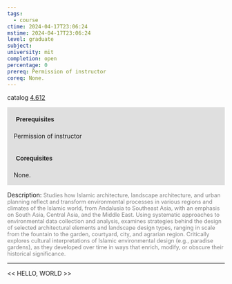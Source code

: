 ```yaml
---
tags:
  - course
ctime: 2024-04-17T23:06:24
mstime: 2024-04-17T23:06:24
level: graduate
subject: 
university: mit
completion: open
percentage: 0
prereq: Permission of instructor
coreq: None.
---
```


catalog [4.612](http://student.mit.edu/catalog/m4f.html#4.612)

<span style="display: block; padding: 15px; background-color: rgb(100, 100, 100, 0.2);"><font id="m_prereq3179_0" style="display: block; font-family: Arial, sans-serif; font-weight: bold; padding: 5px">Prerequisites</font><br><span id="prereq3179_0">Permission of instructor</span></span>
<span style="display: block; padding: 15px; background-color: rgb(100, 100, 100, 0.2);"><font id="m_coreq3179_0" style="display: block; font-family: Arial, sans-serif; font-weight: bold; padding: 5px">Corequisites</font><br><span id="coreq3179_0">None.</span></span>

<font style="">Description:</font>
<font style="color: grey; font-size: 0.8rem;">Studies how Islamic architecture, landscape architecture, and urban planning reflect and transform environmental processes in various regions and climates of the Islamic world, from Andalusia to Southeast Asia, with an emphasis on South Asia, Central Asia, and the Middle East. Using systematic approaches to environmental data collection and analysis, examines strategies behind the design of selected architectural elements and landscape design types, ranging in scale from the fountain to the garden, courtyard, city, and agrarian region. Critically explores cultural interpretations of Islamic environmental design (e.g., paradise gardens), as they developed over time in ways that enrich, modify, or obscure their historical significance.</font>



---

<< HELLO, WORLD >>
